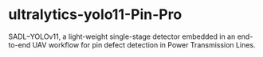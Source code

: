 # ultralytics-yolo11-Pin-Pro
SADL–YOLOv11, a light-weight single-stage detector embedded in an end-to-end UAV workflow for pin defect detection in Power Transmission Lines.
